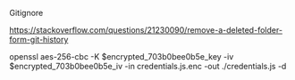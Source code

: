 Gitignore


https://stackoverflow.com/questions/21230090/remove-a-deleted-folder-form-git-history


openssl aes-256-cbc -K $encrypted_703b0bee0b5e_key -iv $encrypted_703b0bee0b5e_iv -in credentials.js.enc -out ./credentials.js -d
